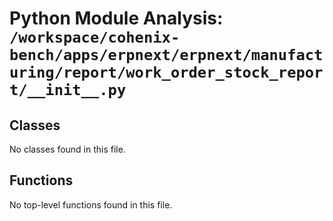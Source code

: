 # Python Module Analysis: `/workspace/cohenix-bench/apps/erpnext/erpnext/manufacturing/report/work_order_stock_report/__init__.py`

## Classes

No classes found in this file.


## Functions

No top-level functions found in this file.
